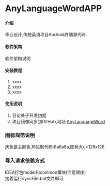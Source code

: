# AnyLanguageWordAPP

#### 介绍
毕业设计,传统英语项目Android终端源代码.

#### 软件架构
软件架构说明


#### 安装教程

1.  xxxx
2.  xxxx
3.  xxxx

#### 使用说明

1.  目前处于开发初期
2.  项目镜像同步到GitHub,地址:[AnyLanguageWord](https://github.com/CNSukidayo/TraditionalEnglishAPP)

### 图标规范说明
灰色是主颜色,16进制代码:8a8a8a,图标大小:128x128

### 导入请求依赖方式  
IDEA打包model和common模块(注意顺序)  
接着运行syncFile.bat文件即可  